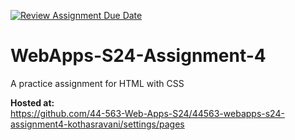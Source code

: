 [![Review Assignment Due Date](https://classroom.github.com/assets/deadline-readme-button-24ddc0f5d75046c5622901739e7c5dd533143b0c8e959d652212380cedb1ea36.svg)](https://classroom.github.com/a/4386q9bN)
# WebApps-S24-Assignment-4
A practice assignment for HTML with CSS  

 **Hosted at:**  
 <https://github.com/44-563-Web-Apps-S24/44563-webapps-s24-assignment4-kothasravani/settings/pages>
